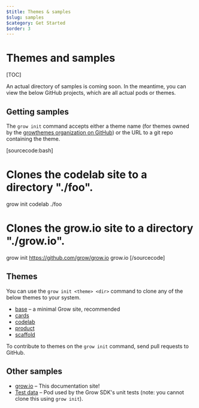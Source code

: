 ```yaml
---
$title: Themes & samples
$slug: samples
$category: Get Started
$order: 3
---
```

# Themes and samples

[TOC]

An actual directory of samples is coming soon. In the meantime, you can view the below GitHub projects, which are all actual pods or themes.

## Getting samples

The `grow init` command accepts either a theme name (for themes owned by the [growthemes organization on GitHub](http://github.com/growthemes)) or the URL to a git repo containing the theme.

[sourcecode:bash]
# Clones the codelab site to a directory "./foo".
grow init codelab ./foo

# Clones the grow.io site to a directory "./grow.io".
grow init https://github.com/grow/grow.io grow.io
[/sourcecode]

## Themes

You can use the `grow init <theme> <dir>` command to clone any of the below themes to your system.

- [base](https://github.com/growthemes/base) – a minimal Grow site, recommended
- [cards](https://github.com/growthemes/cards)
- [codelab](https://github.com/growthemes/codelab)
- [product](https://github.com/growthemes/product)
- [scaffold](https://github.com/growthemes/scaffold)

To contribute to themes on the `grow init` command, send pull requests to GitHub.

## Other samples

- [grow.io](https://github.com/grow/grow.io) – This documentation site!
- [Test data](https://github.com/grow/pygrow/tree/master/grow/pods/testdata/pod) – Pod used by the Grow SDK's unit tests (note: you cannot clone this using `grow init`).
